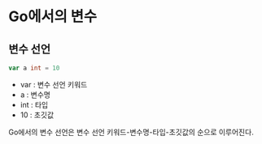 # Go에서의 변수

## 변수 선언

```go
var a int = 10
```
- var : 변수 선언 키워드
- a : 변수명
- int : 타입
- 10 : 초깃값

Go에서의 변수 선언은 변수 선언 키워드-변수명-타입-초깃값의 순으로 이루어진다.
